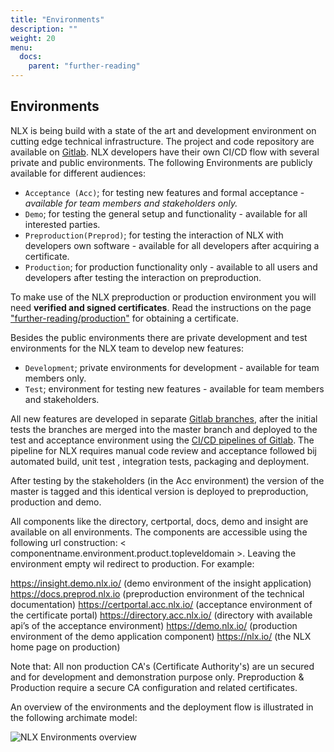 ```yaml
---
title: "Environments"
description: ""
weight: 20
menu:
  docs:
    parent: "further-reading"
---
```



## Environments

NLX is being build with a state of the art and development environment on cutting edge technical infrastructure. The project and  code repository are available on [Gitlab](https://gitlab.com/commonground/nlx). NLX developers have their own CI/CD flow with several private and public environments. The following Environments are publicly available for different audiences:

* `Acceptance (Acc)`; for testing new features and formal acceptance - *available for team members and stakeholders only.*
* `Demo`; for testing the general setup and functionality - available for all interested parties.
* `Preproduction(Preprod)`; for testing the interaction of NLX with developers own software - available for all developers after acquiring a certificate.
* `Production`; for production functionality only - available to all users and developers after testing the interaction on preproduction.

To make use of the NLX preproduction or production environment you will need **verified and signed certificates**. Read the instructions on the page ["further-reading/production"](../production) for obtaining a certificate.

Besides the public environments there are private development and test environments for the NLX team to develop new features:
* `Development`; private environments for development - available for team members only.
* `Test`; environment for testing new features - available for team members and stakeholders.

All new features are developed in separate [Gitlab branches](https://gitlab.com/commonground/nlx/branches), after the initial tests the branches are merged into the master branch and deployed to the test and acceptance environment using the [CI/CD pipelines of Gitlab](https://gitlab.com/commonground/nlx/pipelines). The pipeline for NLX requires manual code review and acceptance followed bij automated build, unit test , integration tests, packaging and deployment.

After testing by the stakeholders (in the Acc environment) the version of the master is tagged and this identical version is deployed to preproduction, production and demo.

All components like the directory, certportal, docs, demo and insight are available on all environments. The components are accessible using the following url construction:
< componentname.environment.product.topleveldomain >. Leaving the environment empty wil redirect to production. For example:

https://insight.demo.nlx.io/ (demo environment of the insight application)
https://docs.preprod.nlx.io (preproduction environment of the technical documentation)
https://certportal.acc.nlx.io/ (acceptance environment of the certificate portal)
https://directory.acc.nlx.io/ (directory with available api’s of the acceptance environment)
https://demo.nlx.io/ (production environment of the demo application component)
https://nlx.io/ (the NLX home page on production)

Note that: All non production CA's (Certificate Authority's) are un secured and for development and demonstration purpose only. Preproduction & Production require a secure CA configuration and related certificates.

An overview of the environments and the deployment flow is illustrated in the following archimate model:

![NLX Environments overview](environments-c4969.png)
